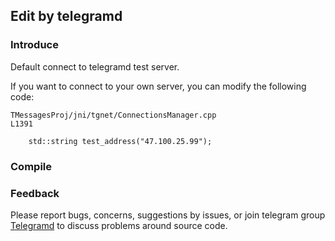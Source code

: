 ## Edit by telegramd

### Introduce

Default connect to telegramd test server.

If you want to connect to your own server, you can modify the following code:

```
TMessagesProj/jni/tgnet/ConnectionsManager.cpp
L1391

    std::string test_address("47.100.25.99");

```

### Compile


### Feedback
Please report bugs, concerns, suggestions by issues, or join telegram group [Telegramd](https://t.me/joinchat/D8b0DRJiuH8EcIHNZQmCxQ) to discuss problems around source code.
